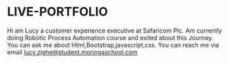 # LIVE-PORTFOLIO
Hi am Lucy a customer experience executive at Safaricom Plc.
Am currently doing Robotic Process Automation course and exited about this Journey.
You can ask me about Html,Bootstrap,javascript,css.
You can reach me via email lucy.zighe@student.moringaschool.com
